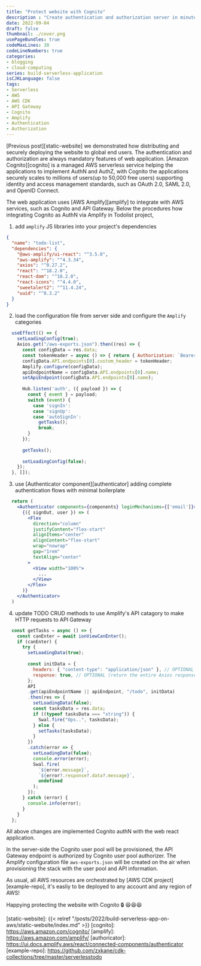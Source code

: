 ```yaml
---
title: "Protect website with Cognito"
description : "Create authentication and authorization server in minutes"
date: 2022-09-04
draft: false
thumbnail: ./cover.png
usePageBundles: true
codeMaxLines: 30
codeLineNumbers: true
categories:
- blogging
- cloud-computing
series: build-serverless-application
isCJKLanguage: false
tags:
- Serverless
- AWS
- AWS CDK
- API Gateway
- Cognito
- Amplify
- Authentication
- Authorization
---
```


[Previous post][static-website] we demonstrated how distributing and securely deploying the website to global end users.
The authentication and authorization are always mandatory features of web application. 
[Amazon Cognito][cognito] is a managed AWS serverless service helping the applications to implement AuthN and AuthZ,
with Cognito the applications securely scales to millions of users(up to 50,000 free users)
supporting identity and access management standards, such as OAuth 2.0, SAML 2.0, and OpenID Connect.

<!--more-->

The web application uses [AWS Amplify][amplify] to integrate with AWS services, such as Cognito and API Gateway.
Below the procedures how integrating Cognito as AuthN via Amplify in Todolist project,

1. add `amplify` JS libraries into your project's dependencies
```json {hl_lines=["4-5"]}
{
  "name": "todo-list",
  "dependencies": {
    "@aws-amplify/ui-react": "^3.5.0",
    "aws-amplify": "^4.3.34",
    "axios": "^0.27.2",
    "react": "^18.2.0",
    "react-dom": "^18.2.0",
    "react-icons": "^4.4.0",
    "sweetalert2": "^11.4.24",
    "uuid": "^8.3.2"
  }
}
```
2. load the configuration file from server side and configure the `Amplify` categories
```jsx {hl_lines=["3-7"]}
  useEffect(() => {
    setLoadingConfig(true);
    Axios.get("/aws-exports.json").then((res) => {
      const configData = res.data;
      const tokenHeader = async () => { return { Authorization: `Bearer ${(await Auth.currentSession()).getIdToken().getJwtToken()}` }; };
      configData.API.endpoints[0].custom_header = tokenHeader;
      Amplify.configure(configData);
      apiEndpointName = configData.API.endpoints[0].name;
      setApiEndpoint(configData.API.endpoints[0].name);
      
      Hub.listen('auth', ({ payload }) => {
        const { event } = payload;
        switch (event) {
          case 'signIn':
          case 'signUp':
          case 'autoSignIn':
            getTasks();
            break;
        }
      });
      
      getTasks();
      
      setLoadingConfig(false);
    });
  }, []);
```
3. use [Authenticator component][authenticator] adding complete authentication flows with minimal boilerplate
```jsx {hl_lines=["2-3"]}
  return (
    <Authenticator components={components} loginMechanisms={['email']}>
      {({ signOut, user }) => (
        <Flex
          direction="column"
          justifyContent="flex-start"
          alignItems="center"
          alignContent="flex-start"
          wrap="nowrap"
          gap="1rem"
          textAlign="center"
        >
          <View width="100%">
            ...
          </View>
        </Flex>
      )}
    </Authenticator>    
  )
```
4. update TODO CRUD methods to use Amplify's API catagory to make HTTP requests to API Gateway
```jsx {hl_lines=["11-21"]}
  const getTasks = async () => {
    const canEnter = await ionViewCanEnter();
    if (canEnter) {
      try {
        setLoadingData(true);
        
        const initData = {
          headers: { "content-type": "application/json" }, // OPTIONAL
          response: true, // OPTIONAL (return the entire Axios response object instead of only response.data)
        };        
        API
        .get(apiEndpointName || apiEndpoint, "/todo", initData)
        .then(res => {
          setLoadingData(false);
          const tasksData = res.data;
          if ((typeof tasksData === "string")) {
            Swal.fire("Ops..", tasksData);
          } else {
            setTasks(tasksData);
          }
        })
        .catch(error => {
          setLoadingData(false);
          console.error(error);
          Swal.fire(
            `${error.message}`,
            `${error?.response?.data?.message}`,
            undefined
          );
        });
      } catch (error) {
        console.info(error);
      }
    }
  };
```

All above changes are implemented Cognito authN with the web react application.

In the server-side the Cognito user pool will be provisioned, the API Gateway endpoint is authorized by 
Cognito user pool authorizer. The Amplify configuration file `aws-exports.json` will be created on the air
when provisioning the stack with the user pool and API information.

As usual, all AWS resources are orchestrated by [AWS CDK project][example-repo], it's easliy to be deployed to any account and any region of AWS!

Happying protecting the website with Cognito :lock: :laughing::laughing::laughing:

[static-website]: {{< relref "/posts/2022/build-serverless-app-on-aws/static-website/index.md" >}}
[cognito]: https://aws.amazon.com/cognito/
[amplify]: https://aws.amazon.com/amplify/
[authoricator]: https://ui.docs.amplify.aws/react/connected-components/authenticator
[example-repo]: https://github.com/zxkane/cdk-collections/tree/master/serverlesstodo